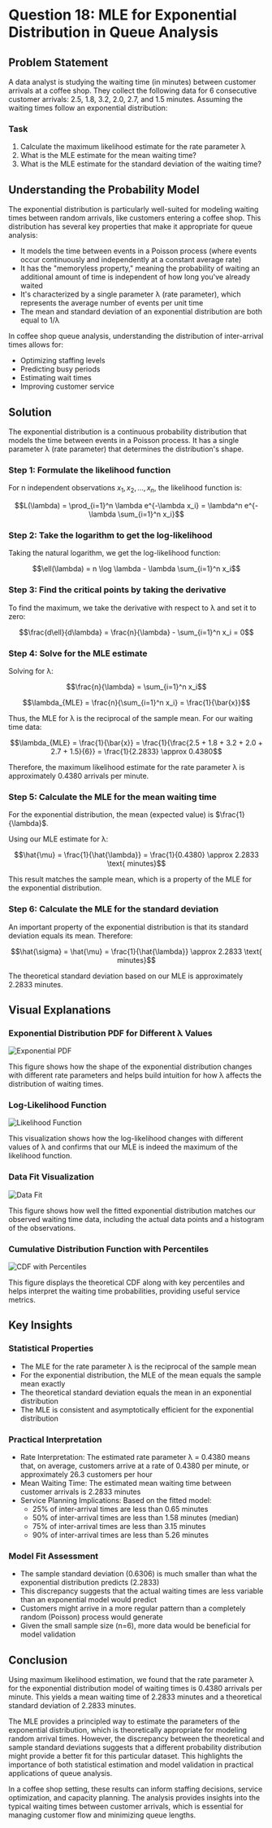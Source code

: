 # Question 18: MLE for Exponential Distribution in Queue Analysis

## Problem Statement
A data analyst is studying the waiting time (in minutes) between customer arrivals at a coffee shop. They collect the following data for 6 consecutive customer arrivals: 2.5, 1.8, 3.2, 2.0, 2.7, and 1.5 minutes. Assuming the waiting times follow an exponential distribution:

### Task
1. Calculate the maximum likelihood estimate for the rate parameter λ
2. What is the MLE estimate for the mean waiting time?
3. What is the MLE estimate for the standard deviation of the waiting time?

## Understanding the Probability Model

The exponential distribution is particularly well-suited for modeling waiting times between random arrivals, like customers entering a coffee shop. This distribution has several key properties that make it appropriate for queue analysis:

- It models the time between events in a Poisson process (where events occur continuously and independently at a constant average rate)
- It has the "memoryless property," meaning the probability of waiting an additional amount of time is independent of how long you've already waited
- It's characterized by a single parameter λ (rate parameter), which represents the average number of events per unit time
- The mean and standard deviation of an exponential distribution are both equal to 1/λ

In coffee shop queue analysis, understanding the distribution of inter-arrival times allows for:
- Optimizing staffing levels
- Predicting busy periods
- Estimating wait times
- Improving customer service

## Solution

The exponential distribution is a continuous probability distribution that models the time between events in a Poisson process. It has a single parameter λ (rate parameter) that determines the distribution's shape.

### Step 1: Formulate the likelihood function
For n independent observations $x_1, x_2, \ldots, x_n$, the likelihood function is:

$$L(\lambda) = \prod_{i=1}^n \lambda e^{-\lambda x_i} = \lambda^n e^{-\lambda \sum_{i=1}^n x_i}$$

### Step 2: Take the logarithm to get the log-likelihood
Taking the natural logarithm, we get the log-likelihood function:

$$\ell(\lambda) = n \log \lambda - \lambda \sum_{i=1}^n x_i$$

### Step 3: Find the critical points by taking the derivative
To find the maximum, we take the derivative with respect to λ and set it to zero:

$$\frac{d\ell}{d\lambda} = \frac{n}{\lambda} - \sum_{i=1}^n x_i = 0$$

### Step 4: Solve for the MLE estimate
Solving for λ:

$$\frac{n}{\lambda} = \sum_{i=1}^n x_i$$

$$\lambda_{MLE} = \frac{n}{\sum_{i=1}^n x_i} = \frac{1}{\bar{x}}$$

Thus, the MLE for λ is the reciprocal of the sample mean. For our waiting time data:

$$\lambda_{MLE} = \frac{1}{\bar{x}} = \frac{1}{\frac{2.5 + 1.8 + 3.2 + 2.0 + 2.7 + 1.5}{6}} = \frac{1}{2.2833} \approx 0.4380$$

Therefore, the maximum likelihood estimate for the rate parameter λ is approximately 0.4380 arrivals per minute.

### Step 5: Calculate the MLE for the mean waiting time
For the exponential distribution, the mean (expected value) is $\frac{1}{\lambda}$.

Using our MLE estimate for λ:

$$\hat{\mu} = \frac{1}{\hat{\lambda}} = \frac{1}{0.4380} \approx 2.2833 \text{ minutes}$$

This result matches the sample mean, which is a property of the MLE for the exponential distribution.

### Step 6: Calculate the MLE for the standard deviation
An important property of the exponential distribution is that its standard deviation equals its mean. Therefore:

$$\hat{\sigma} = \hat{\mu} = \frac{1}{\hat{\lambda}} \approx 2.2833 \text{ minutes}$$

The theoretical standard deviation based on our MLE is approximately 2.2833 minutes.

## Visual Explanations

### Exponential Distribution PDF for Different λ Values
![Exponential PDF](../Images/L2_4_Quiz_18/exponential_pdf.png)

This figure shows how the shape of the exponential distribution changes with different rate parameters and helps build intuition for how λ affects the distribution of waiting times.

### Log-Likelihood Function
![Likelihood Function](../Images/L2_4_Quiz_18/likelihood_function.png)

This visualization shows how the log-likelihood changes with different values of λ and confirms that our MLE is indeed the maximum of the likelihood function.

### Data Fit Visualization
![Data Fit](../Images/L2_4_Quiz_18/data_fit.png)

This figure shows how well the fitted exponential distribution matches our observed waiting time data, including the actual data points and a histogram of the observations.

### Cumulative Distribution Function with Percentiles
![CDF with Percentiles](../Images/L2_4_Quiz_18/cdf_percentiles.png)

This figure displays the theoretical CDF along with key percentiles and helps interpret the waiting time probabilities, providing useful service metrics.

## Key Insights

### Statistical Properties
- The MLE for the rate parameter λ is the reciprocal of the sample mean
- For the exponential distribution, the MLE of the mean equals the sample mean exactly
- The theoretical standard deviation equals the mean in an exponential distribution
- The MLE is consistent and asymptotically efficient for the exponential distribution

### Practical Interpretation
- Rate Interpretation: The estimated rate parameter λ = 0.4380 means that, on average, customers arrive at a rate of 0.4380 per minute, or approximately 26.3 customers per hour
- Mean Waiting Time: The estimated mean waiting time between customer arrivals is 2.2833 minutes
- Service Planning Implications: Based on the fitted model:
  - 25% of inter-arrival times are less than 0.65 minutes
  - 50% of inter-arrival times are less than 1.58 minutes (median)
  - 75% of inter-arrival times are less than 3.15 minutes
  - 90% of inter-arrival times are less than 5.26 minutes

### Model Fit Assessment
- The sample standard deviation (0.6306) is much smaller than what the exponential distribution predicts (2.2833)
- This discrepancy suggests that the actual waiting times are less variable than an exponential model would predict
- Customers might arrive in a more regular pattern than a completely random (Poisson) process would generate
- Given the small sample size (n=6), more data would be beneficial for model validation

## Conclusion

Using maximum likelihood estimation, we found that the rate parameter λ for the exponential distribution model of waiting times is 0.4380 arrivals per minute. This yields a mean waiting time of 2.2833 minutes and a theoretical standard deviation of 2.2833 minutes.

The MLE provides a principled way to estimate the parameters of the exponential distribution, which is theoretically appropriate for modeling random arrival times. However, the discrepancy between the theoretical and sample standard deviations suggests that a different probability distribution might provide a better fit for this particular dataset. This highlights the importance of both statistical estimation and model validation in practical applications of queue analysis.

In a coffee shop setting, these results can inform staffing decisions, service optimization, and capacity planning. The analysis provides insights into the typical waiting times between customer arrivals, which is essential for managing customer flow and minimizing queue lengths. 